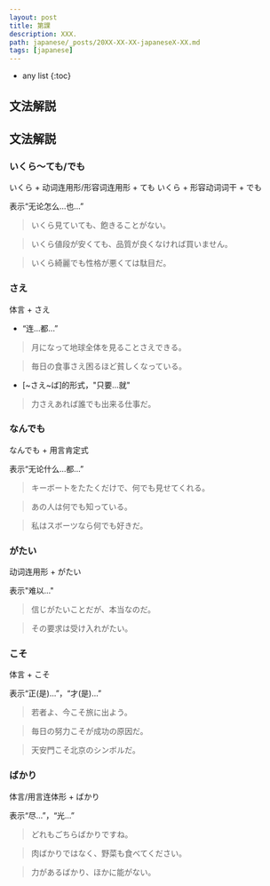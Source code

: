 ```yaml
---
layout: post
title: 第課
description: XXX.
path: japanese/_posts/20XX-XX-XX-japaneseX-XX.md
tags: [japanese]
---
```


* any list
{:toc}

## 文法解説

## 文法解説

### いくら～ても/でも

いくら + 动词连用形/形容词连用形 + ても
いくら + 形容动词词干 + でも

表示“无论怎么...也...”

> いくら見ていても、飽きることがない。

> いくら値段が安くても、品質が良くなければ買いません。

> いくら綺麗でも性格が悪くては駄目だ。

### さえ

体言 + さえ

* “连...都...”

> 月になって地球全体を見ることさえできる。

> 毎日の食事さえ困るほど貧しくなっている。

* [~さえ~ば]的形式，"只要...就"

> 力さえあれば誰でも出来る仕事だ。

### なんでも

なんでも + 用言肯定式

表示“无论什么...都...”

> キーボートをたたくだけで、何でも見せてくれる。

> あの人は何でも知っている。

> 私はスボーツなら何でも好きだ。

### がたい

动词连用形 + がたい

表示"难以..."

> 信じがたいことだが、本当なのだ。

> その要求は受け入れがたい。

### こそ

体言 + こそ

表示“正(是)...”，“才(是)...”

> 若者よ、今こそ旅に出よう。

> 毎日の努力こそが成功の原因だ。

> 天安門こそ北京のシンボルだ。

### ばかり

体言/用言连体形 + ばかり

表示“尽...”，“光...”

> どれもごちらばかりですね。

> 肉ばかりではなく、野菜も食べてください。

> 力があるばかり、ほかに能がない。











